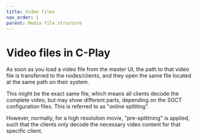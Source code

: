 ```yaml
---
title: Video files
nav_order: 1
parent: Media file structure
---
```


# Video files in C-Play

As soon as you load a video file from the master UI, the path to that video file is transferred to the nodes/clients, and they open the same file located at the same path on their system.

This might be the exact same file, which means all clients decode the complete video, but may show different parts, depending on the SGCT configuration files. This is referred to as "online splitting".

However, normally, for a high resolution movie, "pre-splittning" is applied, such that the clients only decode the necessary video content for that specific client.